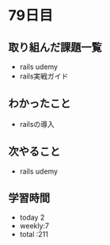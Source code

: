 # 79日目
## 取り組んだ課題一覧
- rails udemy
- rails実戦ガイド
## わかったこと
- railsの導入
## 次やること
- rails udemy
## 学習時間
- today 2
- weekly:7
- total :211